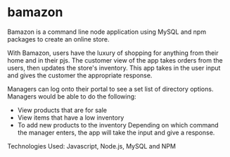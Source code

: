 # bamazon
Bamazon is a command line node application using MySQL and npm packages to create an online store. 

With Bamazon, users have the luxury of shopping for anything from their home and in their pjs. The customer view of the app takes orders from the users, then updates the store's inventory. This app takes in the user input and gives the customer the appropriate response. 

Managers can log onto their portal to see a set list of directory options. Managers would be able to do the following:
- View products that are for sale
- View items that have a low inventory
- To add new products to the inventory
Depending on which command the manager enters, the app will take the input and give a response. 

Technologies Used: Javascript, Node.js, MySQL and NPM
